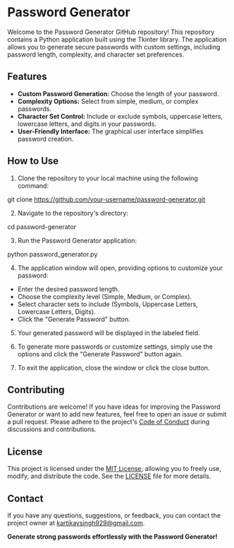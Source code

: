 # Password Generator

Welcome to the Password Generator GitHub repository! This repository contains a Python application built using the Tkinter library. The application allows you to generate secure passwords with custom settings, including password length, complexity, and character set preferences.

## Features

- **Custom Password Generation:** Choose the length of your password.
- **Complexity Options:** Select from simple, medium, or complex passwords.
- **Character Set Control:** Include or exclude symbols, uppercase letters, lowercase letters, and digits in your passwords.
- **User-Friendly Interface:** The graphical user interface simplifies password creation.

## How to Use

1. Clone the repository to your local machine using the following command:

git clone https://github.com/your-username/password-generator.git

2. Navigate to the repository's directory:

cd password-generator

3. Run the Password Generator application:

python password_generator.py


4. The application window will open, providing options to customize your password:

- Enter the desired password length.
- Choose the complexity level (Simple, Medium, or Complex).
- Select character sets to include (Symbols, Uppercase Letters, Lowercase Letters, Digits).
- Click the "Generate Password" button.

5. Your generated password will be displayed in the labeled field.

6. To generate more passwords or customize settings, simply use the options and click the "Generate Password" button again.

7. To exit the application, close the window or click the close button.

## Contributing

Contributions are welcome! If you have ideas for improving the Password Generator or want to add new features, feel free to open an issue or submit a pull request. Please adhere to the project's [Code of Conduct](CODE_OF_CONDUCT.md) during discussions and contributions.

## License

This project is licensed under the [MIT License](LICENSE), allowing you to freely use, modify, and distribute the code. See the [LICENSE](LICENSE) file for more details.

## Contact

If you have any questions, suggestions, or feedback, you can contact the project owner at kartikaysingh929@gmail.com.

**Generate strong passwords effortlessly with the Password Generator!**




